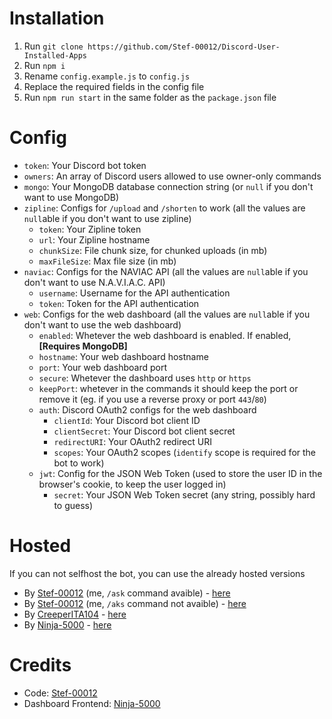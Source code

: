 # Installation

1. Run `git clone https://github.com/Stef-00012/Discord-User-Installed-Apps`
2. Run `npm i`
3. Rename `config.example.js` to `config.js`
4. Replace the required fields in the config file
5. Run `npm run start` in the same folder as the `package.json` file

# Config

- `token`: Your Discord bot token
- `owners`: An array of Discord users allowed to use owner-only commands
- `mongo`: Your MongoDB database connection string (or `null` if you don't want to use MongoDB)
- `zipline`: Configs for `/upload` and `/shorten` to work (all the values are `null`able if you don't want to use zipline)
    - `token`: Your Zipline token
    - `url`: Your Zipline hostname
    - `chunkSize`: File chunk size, for chunked uploads (in mb)
    - `maxFileSize`: Max file size (in mb)
- `naviac`: Configs for the NAVIAC API (all the values are `null`able if you don't want to use N.A.V.I.A.C. API)
    - `username`: Username for the API authentication
    - `token`: Token for the API authentication
- `web`: Configs for the web dashboard (all the values are `null`able if you don't want to use the web dashboard)
    - `enabled`: Whetever the web dashboard is enabled. If enabled, **[Requires MongoDB]**
    - `hostname`: Your web dashboard hostname
    - `port`: Your web dashboard port
    - `secure`: Whetever the dashboard uses `http` or `https`
    - `keepPort`: whetever in the commands it should keep the port or remove it (eg. if you use a reverse proxy or port `443`/`80`)
    - `auth`: Discord OAuth2 configs for the web dashboard
        - `clientId`: Your Discord bot client ID
        - `clientSecret`: Your Discord bot client secret
        - `redirectURI`: Your OAuth2 redirect URI
        - `scopes`: Your OAuth2 scopes (`identify` scope is required for the bot to work)
    - `jwt`: Config for the JSON Web Token (used to store the user ID in the browser's cookie, to keep the user logged in)
        - `secret`: Your JSON Web Token secret (any string, possibly hard to guess)

# Hosted

If you can not selfhost the bot, you can use the already hosted versions

- By [Stef-00012](https://github.com/Stef-00012) (me, `/ask` command avaible) - [here](https://discord.com/oauth2/authorize?client_id=1223221223685886032)
- By [Stef-00012](https://github.com/Stef-00012) (me, `/aks` command not avaible) - [here](https://discord.com/oauth2/authorize?client_id=1219574606294417499)
- By [CreeperITA104](https://github.com/Creeperita09) - [here](https://discord.com/oauth2/authorize?client_id=1222184630581592107)
- By [Ninja-5000](https://github.com/Ninja-5000) - [here](https://discord.com/oauth2/authorize?client_id=1042885313367900211)

# Credits

- Code: [Stef-00012](https://github.com/Stef-00012)
- Dashboard Frontend: [Ninja-5000](https://github.com/Ninja-5000)